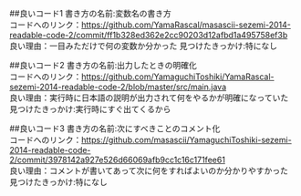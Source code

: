 ##良いコード1
書き方の名前:変数名の書き方  
コードへのリンク：https://github.com/YamaRascal/masascii-sezemi-2014-readable-code-2/commit/ff1b328ed362e2cc90203d12afbd1a495758ef3b  
良い理由：一目みただけで何の変数か分かった
見つけたきっかけ:特になし

##良いコード2
書き方の名前:出力したときの明確化  
コードへのリンク：https://github.com/YamaguchiToshiki/YamaRascal-sezemi-2014-readable-code-2/blob/master/src/main.java  
良い理由：実行時に日本語の説明が出力されて何をやるかが明確になっていた
見つけたきっかけ:実行時にすぐ出てくるから

##良いコード3
書き方の名前:次にすべきことのコメント化  
コードへのリンク：https://github.com/masascii/YamaguchiToshiki-sezemi-2014-readable-code-2/commit/3978142a927e526d66069afb9cc1c16c171fee61  
良い理由：コメントが書いてあって次に何をすればよいのか分かりやすかった
見つけたきっかけ:特になし
